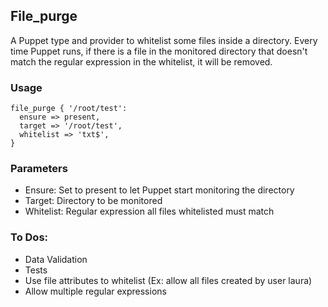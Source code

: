 ## File_purge

A Puppet type and provider to whitelist some files inside a directory.
Every time Puppet runs, if there is a file in the monitored directory
that doesn't match the regular expression in the whitelist, it will
be removed.

### Usage

```
file_purge { '/root/test':
  ensure => present,
  target => '/root/test',
  whitelist => 'txt$',
}
```

### Parameters
- Ensure: Set to present to let Puppet start monitoring the directory
- Target: Directory to be monitored
- Whitelist: Regular expression all files whitelisted must match

### To Dos:
- Data Validation
- Tests
- Use file attributes to whitelist (Ex: allow all files created by
user laura)
- Allow multiple regular expressions
